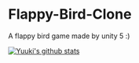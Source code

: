 # Flappy-Bird-Clone
 A flappy bird game made by unity 5 :)

[![Yuuki's github stats](https://github-readme-stats.vercel.app/api?username=dakir08)](https://github.com/anuraghazra/github-readme-stats)
